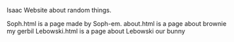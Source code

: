 Isaac
Website about random things.

Soph.html is a page made by Soph-em.
about.html is a page about brownie my gerbil
Lebowski.html is a page about Lebowski our bunny
